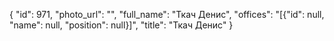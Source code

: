 {
    "id": 971,
    "photo_url": "",
    "full_name": "Ткач Денис",
    "offices": "[{\"id\": null, \"name\": null, \"position\": null}]",
    "title": "Ткач Денис"
}